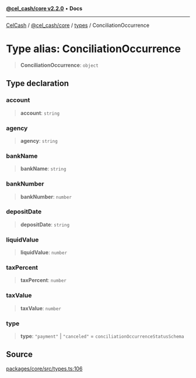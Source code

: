[**@cel_cash/core v2.2.0**](../../README.md) • **Docs**

***

[CelCash](../../../../packages.md) / [@cel\_cash/core](../../README.md) / [types](../README.md) / ConciliationOccurrence

# Type alias: ConciliationOccurrence

> **ConciliationOccurrence**: `object`

## Type declaration

### account

> **account**: `string`

### agency

> **agency**: `string`

### bankName

> **bankName**: `string`

### bankNumber

> **bankNumber**: `number`

### depositDate

> **depositDate**: `string`

### liquidValue

> **liquidValue**: `number`

### taxPercent

> **taxPercent**: `number`

### taxValue

> **taxValue**: `number`

### type

> **type**: `"payment"` \| `"canceled"` = `conciliationOccurrenceStatusSchema`

## Source

[packages/core/src/types.ts:106](https://github.com/Pyxlab/celcash/blob/b57c7034bd65dcd5b083f272f9cfe6cc4ff73f7b/packages/core/src/types.ts#L106)
